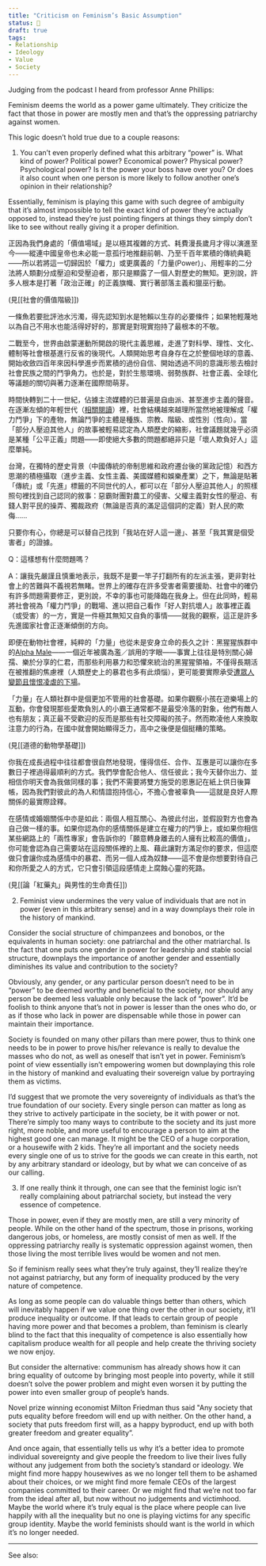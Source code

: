 ```yaml
---
title: "Criticism on Feminism’s Basic Assumption"
status: 🌿 
draft: true
tags: 
- Relationship
- Ideology
- Value
- Society
---
```

Judging from the podcast I heard from professor Anne Phillips:

Feminism deems the world as a power game ultimately. They criticize the fact that those in power are mostly men and that’s the oppressing patriarchy against women.

This logic doesn’t hold true due to a couple reasons:

1. You can’t even properly defined what this arbitrary “power” is. What kind of power? Political power? Economical power? Physical power? Psychological power? Is it the power your boss have over you? Or does it also count when one person is more likely to follow another one’s opinion in their relationship?

Essentially, feminism is playing this game with such degree of ambiguity that it’s almost impossible to tell the exact kind of power they’re actually opposed to, instead they’re just pointing fingers at things they simply don’t like to see without really giving it a proper definition.

正因為我們身處的「價值場域」是以極其複雜的方式、耗費漫長歲月才得以演進至今——縱連中國皇帝也未必能一意孤行地推翻前朝、乃至千百年累積的傳統典範——所以若將這一切歸因於「權力」或更廣義的「力量(Power)」、用輕率的二分法將人類劃分成壓迫和受壓迫者，那只是顯露了一個人對歷史的無知。更別說，許多人根本是打著「政治正確」的正義旗幟、實行著部落主義和獵巫行動。

(見[[社會的價值階級]])

一條魚若要批評池水污濁，得先認知到水是牠賴以生存的必要條件；如果牠輕蔑地以為自己不用水也能活得好好的，那實是對現實抱持了最根本的不敬。

二戰至今，世界由啟蒙運動所開啟的現代主義思維，走進了對科學、理性、文化、體制等社會根基進行反省的後現代。人類開始思考自身存在之於整個地球的意義、開始收斂四百年來因科學進步而累積的過份自信、開始透過不同的意識形態去檢討社會民族之間的鬥爭角力。也於是，對於生態環境、弱勢族群、社會正義、全球化等議題的關切與著力逐漸在國際間萌芽。

時間快轉到二十一世紀，佔據主流媒體的已普遍是自由派、甚至進步主義的聲音。在逐漸左傾的年輕世代（[相關閱讀](https://www.books.com.tw/products/0010850061)）裡，社會結構越來越理所當然地被理解成「權力鬥爭」下的產物，無論鬥爭的主體是種族、宗教、階級、或性別（性向）。當「部分人壓迫其他人」的故事被輕易認定為人類歷史的縮影，社會議題就幾乎必須是某種「公平正義」問題——即使絕大多數的問題都絕非只是「壞人欺負好人」這麼單純。

台灣，在獨特的歷史背景（中國傳統的帝制思維和政府遷台後的黨政記憶）和西方思潮的積極攝取（進步主義、女性主義、美國媒體和娛樂產業）之下，無論是貼著「傳統」或「先進」標籤的不同世代的人，都可以在「部分人壓迫其他人」的照樣照句裡找到自己認同的敘事：惡霸財團對農工的侵害、父權主義對女性的壓迫、有錢人對平民的操弄、獨裁政府（無論是否真的滿足這個詞的定義）對人民的欺侮……

只要你有心，你總是可以替自己找到「我站在好人這一邊」、甚至「我其實是個受害者」的證據。

Q：這樣想有什麼問題嗎？

A：讓我先嚴謹且慎重地表示，我既不是要一竿子打翻所有的左派主張，更非對社會上的苦難與不義視若無睹。世界上的確存在許多受害者需要援助、社會中的確仍有許多問題需要修正，更別說，不幸的事也可能降臨在我身上。但在此同時，輕易將社會視為「權力鬥爭」的戰場、進以把自己看作「好人對抗壞人」故事裡正義（或受害）的一方，實是一件極其無知又自負的事情——就我的觀察，這正是許多先進國家社會正逐漸傾倒的方向。

即便在動物社會裡，純粹的「力量」也從未是安身立命的長久之計：黑猩猩族群中的[Alpha Male](https://www.ted.com/talks/frans_de_waal_the_surprising_science_of_alpha_males)——一個近年被廣為濫／誤用的字眼——事實上往往是特別關心婦孺、樂於分享的仁君，而那些利用暴力和恐懼來統治的黑猩猩領袖，不僅得長期活在被推翻的焦慮裡（人類歷史上的暴君也多有此煩惱），更可能要實際承受[遭眾人變節且懷恨凌虐的下場](https://www.independent.co.uk/news/science/chimpanzees-chimp-tyrant-eat-cannibal-tyrannical-leader-propos-nothing-a7557916.html)。

「力量」在人類社群中是個更加不管用的社會基礎。如果你觀察小孩在遊樂場上的互動，你會發現那些愛欺負別人的小霸王通常都不是最受冷落的對象，他們有敵人也有朋友；真正最不受歡迎的反而是那些有社交障礙的孩子。然而欺凌他人來換取注意力的行為，在國中就會開始顯得乏力，高中之後便是個挺糟的策略。

(見[[道德的動物學基礎]])

你我在成長過程中往往都會很自然地發現，懂得信任、合作、互惠是可以讓你在多數日子裡過得最順利的方式。我們學會配合他人、信任彼此；我今天替你出力、並相信你明天會為我做同樣的事；我們不需要將雙方施受的恩惠記在紙上供日後算帳，因為我們對彼此的為人和情誼抱持信心，不擔心會被辜負——這就是良好人際關係的最實際詮釋。

在感情或婚姻關係中亦是如此：兩個人相互關心、為彼此付出，並假設對方也會為自己做一樣的事。如果你認為你的感情關係是建立在權力的鬥爭上，或如果你相信某些網路上的「兩性專家」會告訴你的「願意轉身離去的人擁有比較高的價值」，你可能會認為自己需要站在這段關係裡的上風、藉此讓對方滿足你的要求，但這麼做只會讓你成為感情中的暴君、而另一個人成為奴隸——這不會是你想要對待自己和你所愛之人的方式，它只會引領這段感情走上腐蝕心靈的死路。

(見[[論「紅藥丸」與男性的生命責任]])

2. Feminist view undermines the very value of individuals that are not in power (even in this arbitrary sense) and in a way downplays their role in the history of mankind.

Consider the social structure of chimpanzees and bonobos, or the equivalents in human society: one patriarchal and the other matriarchal. Is the fact that one puts one gender in power for leadership and stable social structure, downplays the importance of another gender and essentially diminishes its value and contribution to the society?

Obviously, any gender, or any particular person doesn’t need to be in “power” to be deemed worthy and beneficial to the society, nor should any person be deemed less valuable only because the lack of “power”. It’d be foolish to think anyone that’s not in power is lesser than the ones who do, or as if those who lack in power are dispensable while those in power can maintain their importance.

Society is founded on many other pillars than mere power, thus to think one needs to be in power to prove his/her relevance is really to devalue the masses who do not, as well as oneself that isn’t yet in power. Feminism’s point of view essentially isn’t empowering women but downplaying this role in the history of mankind and evaluating their sovereign value by portraying them as victims.

I’d suggest that we promote the very sovereignty of individuals as that’s the true foundation of our society. Every single person can matter as long as they strive to actively participate in the society, be it with power or not. There’re simply too many ways to contribute to the society and its just more right, more noble, and more useful to encourage a person to aim at the highest good one can manage. It might be the CEO of a huge corporation, or a housewife with 2 kids. They’re all important and the society needs every single one of us to strive for the goods we can create in this earth, not by any arbitrary standard or ideology, but by what we can conceive of as our calling.



3. If one really think it through, one can see that the feminist logic isn’t really complaining about patriarchal society, but instead the very essence of competence.

Those in power, even if they are mostly men, are still a very minority of people. While on the other hand of the spectrum, those in prisons, working dangerous jobs, or homeless, are mostly consist of men as well. If the oppressing patriarchy really is systematic oppression against women, then those living the most terrible lives would be women and not men.

So if feminism really sees what they’re truly against, they’ll realize they’re not against patriarchy, but any form of inequality produced by the very nature of competence.

As long as some people can do valuable things better than others, which will inevitably happen if we value one thing over the other in our society, it’ll produce inequality or outcome. If that leads to certain group of people having more power and that becomes a problem, than feminism is clearly blind to the fact that this inequality of competence is also essentially how capitalism produce wealth for all people and help create the thriving society we now enjoy.

But consider the alternative: communism has already shows how it can bring equality of outcome by bringing most people into poverty, while it still doesn’t solve the power problem and might even worsen it by putting the power into even smaller group of people’s hands.

Novel prize winning economist Milton Friedman thus said "Any society that puts equality before freedom will end up with neither. On the other hand, a society that puts freedom first will, as a happy byproduct, end up with both greater freedom and greater equality”.

And once again, that essentially tells us why it’s a better idea to promote individual sovereignty and give people the freedom to live their lives fully without any judgement from both the society’s standard or ideology. We might find more happy housewives as we no longer tell them to be ashamed about their choices, or we might find more female CEOs of the largest companies committed to their career. Or we might find that we’re not too far from the ideal after all, but now without no judgements and victimhood. Maybe the world where it’s truly equal is the place where people can live happily with all the inequality but no one is playing victims for any specific group identity. Maybe the world feminists should want is the world in which it’s no longer needed.

---
See also: 